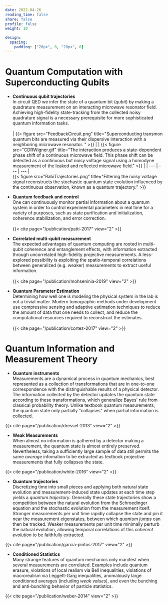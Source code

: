 ```yaml
---
date: 2022-04-26
reading_time: false  
share: false  
profile: false  
weight: 10

design:
  spacing:
    padding: ["20px", 0, "20px", 0]
---
```


# Quantum Computation with Superconducting Qubits

- **Continuous qubit trajectories**\
   In circuit QED we infer the state of a quantum bit (_qubit_) by making a quadrature measurement on an interacting microwave resonator field. Achieving high-fidelity state-tracking from the collected noisy quadrature signal is a necessary prerequisite for more sophisticated quantum information tasks. <br/><br/>
   | {{< figure src="FeedbackCircuit.png" title="Superconducting transmon quantum bits are measured via their dispersive interaction with a neighboring microwave resonator. " >}} |  | {{< figure src="CDRWigner.gif" title="The interaction produces a state-dependent phase shift of a continuous microwave field. This phase shift can be detected as a continuous but noisy voltage signal using a homodyne measurement of the leaked and reflected microwave field." >}} |
   | --- | --- | --- | <br/>
   {{< figure src="RabiTrajectories.png" title="Filtering the noisy voltage signal reconstructs the stochastic quantum state evolution influenced by the continuous observation, known as a quantum trajectory." >}}


- **Quantum feedback and control**\
   One can continuously monitor partial information about a quantum system in order to control experimental parameters in real time for a variety of purposes, such as state purification and initialization, coherence stabilization, and error correction. <br/>\
   {{< cite page="/publication/patti-2017" view="2" >}}


- **Correlated multi-qubit measurement**\
   The expected advantages of quantum computing are rooted in multi-qubit coherence and entanglement effects, with information extracted through uncorrelated high-fidelity projective measurements. A less-explored possibility is exploiting the spatio-temporal correlations between generalized (e.g. weaker) measurements to extract useful information. <br/>\
   {{< cite page="/publication/mohseninia-2019" view="2" >}}


- **Quantum Parameter Estimation**\
   Determining how well one is modeling the physical system in the lab is not a trivial matter. Modern tomographic methods under development use compressive sensing and adaptive estimation techniques to reduce the amount of data that one needs to collect, and reduce the computational resources required to reconstruct the estimates. <br/>\
   {{< cite page="/publication/cortez-2017" view="2" >}}


# Quantum Information and Measurement Theory

- **Quantum instruments**\
  Measurements are a dynamical process in quantum mechanics, best represented as a collection of transformations that are in one-to-one correspondence with the distinguishable results of a physical detector. The information collected by the detector updates the quantum state according to these transformations, which generalize Bayes' rule from classical probability theory. Unlike textbook quantum measurements, the quantum state only partially "collapses" when partial information is collected.  

{{< cite page="/publication/dressel-2013" view="2" >}}


- **Weak Measurements**\
  When almost no information is gathered by a detector making a measurement, the quantum state is almost entirely preserved.  Nevertheless, taking a sufficiently large sample of data still permits the same _average_ infomation to be extracted as textbook projective measurements that fully collapses the state.  

{{< cite page="/publication/white-2016" view="2" >}}


- **Quantum trajectories**\
  Discretizing time into small pieces and applying both natural state evolution and measurement-induced state updates at each time step yields a _quantum trajectory_. Generally these state trajectories show a competition between the natural evolution from the Schroedinger equation and the stochastic evolution from the measurement itself. Stronger measurements per unit time rapidly collapse the state and pin it near the measurement eigenstates, between which _quantum jumps_ can then be tracked. Weaker measurements per unit time minimally perturb the natural evolution, allowing temporal correlations of this _coherent evolution_ to be faithfully extracted.  

{{< cite page="/publication/garcia-pintos-2017" view="2" >}}


- **Conditioned Statistics**\
  Many strange features of quantum mechanics only manifest when several measurements are correlated. Examples include quantum erasure, violations of local realism via Bell inequalities, violations of macrorealism via Leggett-Garg inequalities, anomalously large conditioned averages (including <i>weak values</i>), and even the bunching and anti-bunching behavior of particle statistics.  

{{< cite page="/publication/weber-2014" view="2" >}}



